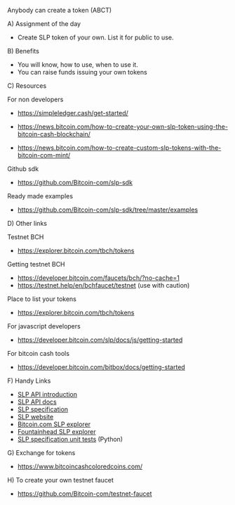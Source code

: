 Anybody can create a token (ABCT)

A) Assignment of the day
- Create SLP token of your own. List it for public to use.

B) Benefits
- You will know, how to use, when to use it.
- You can raise funds issuing your own tokens

C) Resources

For non developers
- https://simpleledger.cash/get-started/

- https://news.bitcoin.com/how-to-create-your-own-slp-token-using-the-bitcoin-cash-blockchain/

- https://news.bitcoin.com/how-to-create-custom-slp-tokens-with-the-bitcoin-com-mint/

Github sdk
- https://github.com/Bitcoin-com/slp-sdk

Ready made examples 
- https://github.com/Bitcoin-com/slp-sdk/tree/master/examples

D) Other links

Testnet BCH
- https://explorer.bitcoin.com/tbch/tokens

Getting testnet BCH
- https://developer.bitcoin.com/faucets/bch/?no-cache=1
- https://testnet.help/en/bchfaucet/testnet (use with caution)

Place to list your tokens
- https://explorer.bitcoin.com/tbch/tokens

For javascript developers
- https://developer.bitcoin.com/slp/docs/js/getting-started

For bitcoin cash tools
- https://developer.bitcoin.com/bitbox/docs/getting-started 



F) Handy Links

- [SLP API introduction](https://developer.bitcoin.com/slp)
- [SLP API docs](https://developer.bitcoin.com/slp/docs/js/getting-started)
- [SLP specification](https://github.com/simpleledger/slp-specifications/blob/master/slp-token-type-1.md)
- [SLP website](https://simpleledger.cash/)
- [Bitcoin.com SLP explorer](https://simpleledger.info/)
- [Fountainhead SLP explorer](https://simpleledger.info/)
- [SLP specification unit tests](https://github.com/simpleledger/slp-unit-test-data) (Python)


G) Exchange for tokens
- https://www.bitcoincashcoloredcoins.com/

H) To create your own testnet faucet
- https://github.com/Bitcoin-com/testnet-faucet
